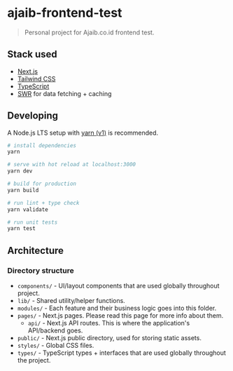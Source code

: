 # ajaib-frontend-test

> Personal project for Ajaib.co.id frontend test.

## Stack used

- [Next.js](https://nextjs.org/)
- [Tailwind CSS](https://tailwindcss.com/)
- [TypeScript](https://typescriptlang.org/)
- [SWR](https://swr.vercel.app/) for data fetching + caching

## Developing

A Node.js LTS setup with [yarn (v1)](https://yarnpkg.com/) is recommended.

```bash
# install dependencies
yarn

# serve with hot reload at localhost:3000
yarn dev

# build for production
yarn build

# run lint + type check
yarn validate

# run unit tests
yarn test
```

## Architecture

### Directory structure

- `components/` - UI/layout components that are used globally throughout project.
- `lib/` - Shared utility/helper functions.
- `modules/` - Each feature and their business logic goes into this folder.
- `pages/` - Next.js pages. Please read this page for more info about them.
  - `api/` - Next.js API routes. This is where the application's API/backend goes.
- `public/` - Next.js public directory, used for storing static assets.
- `styles/` - Global CSS files.
- `types/` - TypeScript types + interfaces that are used globally throughout the project.
